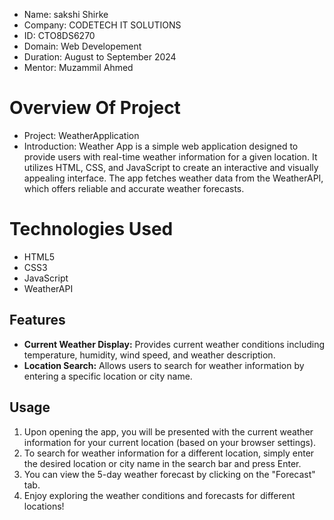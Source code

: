 - Name: sakshi Shirke
- Company: CODETECH IT SOLUTIONS
- ID: CTO8DS6270
- Domain: Web Developement
- Duration: August to September 2024
- Mentor: Muzammil Ahmed

# Overview Of Project
- Project: WeatherApplication
- Introduction:
Weather App is a simple web application designed to provide users with real-time weather information for a given location. It utilizes HTML, CSS, and JavaScript to create an interactive and visually appealing interface. The app fetches weather data from the WeatherAPI, which offers reliable and accurate weather forecasts.
# Technologies Used
- HTML5
- CSS3
- JavaScript
- WeatherAPI
## Features
- **Current Weather Display:** Provides current weather conditions including temperature, humidity, wind speed, and weather description.
- **Location Search:** Allows users to search for weather information by entering a specific location or city name.

## Usage
1. Upon opening the app, you will be presented with the current weather information for your current location (based on your browser settings).
2. To search for weather information for a different location, simply enter the desired location or city name in the search bar and press Enter.
3. You can view the 5-day weather forecast by clicking on the "Forecast" tab.
4. Enjoy exploring the weather conditions and forecasts for different locations!
 
 
 

